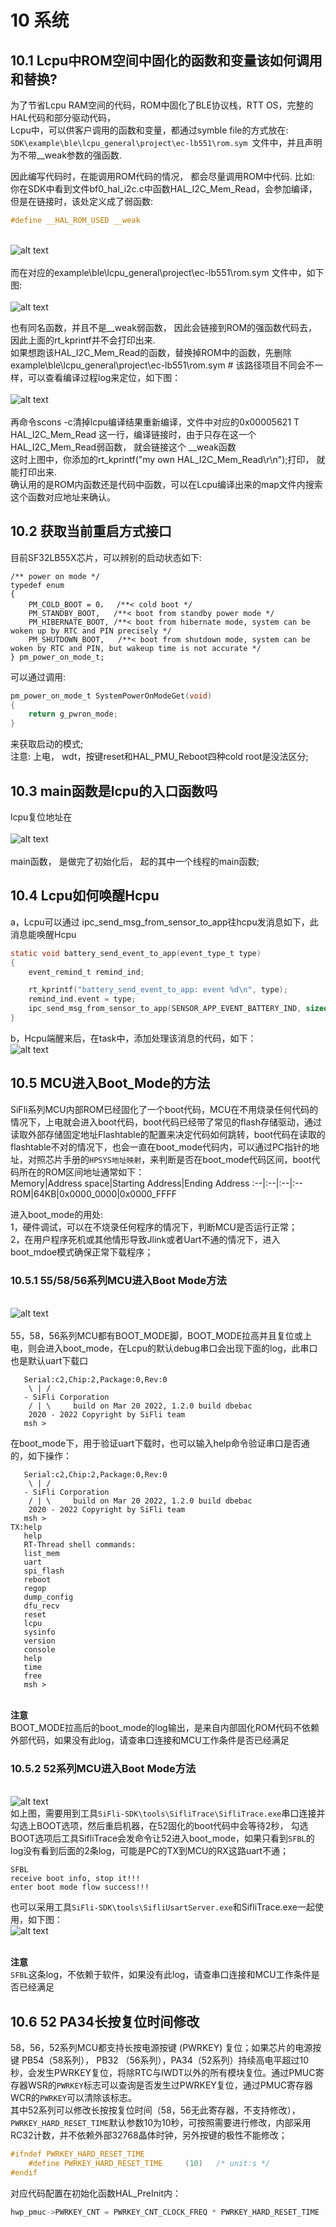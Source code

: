 # 10 系统
## 10.1 Lcpu中ROM空间中固化的函数和变量该如何调用和替换?
  为了节省Lcpu RAM空间的代码，ROM中固化了BLE协议栈，RTT OS，完整的HAL代码和部分驱动代码，<br> 
Lcpu中，可以供客户调用的函数和变量，都通过symble file的方式放在:<br> 
`SDK\example\ble\lcpu_general\project\ec-lb551\rom.sym `文件中，并且声明为不带__weak参数的强函数.<br> 

因此编写代码时，在能调用ROM代码的情况， 都会尽量调用ROM中代码.
比如:<br> 
你在SDK中看到文件bf0_hal_i2c.c中函数HAL_I2C_Mem_Read，会参加编译，但是在链接时，该处定义成了弱函数:<br> 
```c
#define __HAL_ROM_USED __weak 
``` 
<br>![alt text](./assets/system/system001.png)<br>  
而在对应的example\ble\lcpu_general\project\ec-lb551\rom.sym 文件中，如下图:<br> 
<br>![alt text](./assets/system/system002.png)<br>  

也有同名函数，并且不是__weak弱函数， 因此会链接到ROM的强函数代码去，因此上面的rt_kprintf并不会打印出来.<br> 
如果想跑该HAL_I2C_Mem_Read的函数，替换掉ROM中的函数，先删除example\ble\lcpu_general\project\ec-lb551\rom.sym # 该路径项目不同会不一样，可以查看编译过程log来定位，如下图：<br> 
<br>![alt text](./assets/system/system003.png)<br>   
再命令scons -c清掉lcpu编译结果重新编译，文件中对应的0x00005621 T HAL_I2C_Mem_Read 这一行，编译链接时，由于只存在这一个HAL_I2C_Mem_Read弱函数， 就会链接这个 __weak函数<br> 
这时上图中，你添加的rt_kprintf("my own HAL_I2C_Mem_Read\r\n");打印， 就能打印出来.<br> 
确认用的是ROM内函数还是代码中函数，可以在Lcpu编译出来的map文件内搜索这个函数对应地址来确认。<br> 

## 10.2 获取当前重启方式接口
目前SF32LB55X芯片，可以辨别的启动状态如下:<br> 
```
/** power on mode */
typedef enum
{
    PM_COLD_BOOT = 0，  /**< cold boot */
    PM_STANDBY_BOOT,   /**< boot from standby power mode */
    PM_HIBERNATE_BOOT, /**< boot from hibernate mode, system can be woken up by RTC and PIN precisely */
    PM_SHUTDOWN_BOOT,   /**< boot from shutdown mode, system can be woken by RTC and PIN, but wakeup time is not accurate */
} pm_power_on_mode_t;
```
可以通过调用:<br> 
```c
pm_power_on_mode_t SystemPowerOnModeGet(void)
{
    return g_pwron_mode;
}
```
来获取启动的模式;<br> 
注意:  上电， wdt，按键reset和HAL_PMU_Reboot四种cold root是没法区分;<br> 
## 10.3 main函数是lcpu的入口函数吗
lcpu复位地址在<br> 
<br>![alt text](./assets/system/system004.png)<br>   
main函数， 是做完了初始化后， 起的其中一个线程的main函数;<br> 

## 10.4 Lcpu如何唤醒Hcpu
a，Lcpu可以通过 ipc_send_msg_from_sensor_to_app往hcpu发消息如下，此消息能唤醒Hcpu<br> 
```c
static void battery_send_event_to_app(event_type_t type)
{
    event_remind_t remind_ind;

    rt_kprintf("battery_send_event_to_app: event %d\n", type);
    remind_ind.event = type;
    ipc_send_msg_from_sensor_to_app(SENSOR_APP_EVENT_BATTERY_IND, sizeof(event_remind_t), &remind_ind);
}
```
b，Hcpu端醒来后，在task中，添加处理该消息的代码，如下：
<br>![alt text](./assets/system/system005.png)<br>  

## 10.5 MCU进入Boot_Mode的方法

SiFli系列MCU内部ROM已经固化了一个boot代码，MCU在不用烧录任何代码的情况下，上电就会进入boot代码，boot代码已经带了常见的flash存储驱动，通过读取外部存储固定地址Flashtable的配置来决定代码如何跳转，boot代码在读取的flashtable不对的情况下，也会一直在boot_mode代码内，可以通过PC指针的地址，对照芯片手册的`HPSYS地址映射`，来判断是否在boot_mode代码区间，boot代码所在的ROM区间地址通常如下：<br>
Memory|Address space|Starting Address|Ending Address
:--|:--|:--|:--
ROM|64KB|0x0000_0000|0x0000_FFFF

进入boot_mode的用处:<br>
1，硬件调试，可以在不烧录任何程序的情况下，判断MCU是否运行正常；<br>
2，在用户程序死机或其他情形导致Jlink或者Uart不通的情况下，进入boot_mdoe模式确保正常下载程序；<br>

### 10.5.1 55/58/56系列MCU进入Boot Mode方法
<br>![alt text](./assets/system/system006.png)<br>   
55，58，56系列MCU都有BOOT_MODE脚，BOOT_MODE拉高并且复位或上电，则会进入boot_mode，在Lcpu的默认debug串口会出现下面的log，此串口也是默认uart下载口
```
   Serial:c2,Chip:2,Package:0,Rev:0
    \ | /
   - SiFli Corporation
    / | \     build on Mar 20 2022, 1.2.0 build dbebac
    2020 - 2022 Copyright by SiFli team
   msh >
```
在boot_mode下，用于验证uart下载时，也可以输入help命令验证串口是否通的，如下操作：
```
   Serial:c2,Chip:2,Package:0,Rev:0
    \ | /
   - SiFli Corporation
    / | \     build on Mar 20 2022, 1.2.0 build dbebac
    2020 - 2022 Copyright by SiFli team
   msh >
TX:help
   help
   RT-Thread shell commands:
   list_mem 
   uart 
   spi_flash 
   reboot 
   regop 
   dump_config 
   dfu_recv 
   reset 
   lcpu 
   sysinfo 
   version 
   console 
   help 
   time 
   free 
   msh >
```  
<br>**注意**<br> 
BOOT_MODE拉高后的boot_mode的log输出，是来自内部固化ROM代码不依赖外部代码，如果没有此log，请查串口连接和MCU工作条件是否已经满足<br> 
### 10.5.2 52系列MCU进入Boot Mode方法
<br>![alt text](./assets/system/system007.png)<br> 
如上图，需要用到工具`SiFli-SDK\tools\SifliTrace\SifliTrace.exe`串口连接并勾选上BOOT选项，然后重启机器，在52固化的boot代码中会等待2秒， 勾选BOOT选项后工具SifliTrace会发命令让52进入boot_mode，如果只看到`SFBL`的log没有看到后面的2条log，可能是PC的TX到MCU的RX这路uart不通；<br>
```
SFBL
receive boot info, stop it!!!
enter boot mode flow success!!!
```
也可以采用工具`SiFli-SDK\tools\SifliUsartServer.exe`和SifliTrace.exe一起使用，如下图：
<br>![alt text](./assets/system/system008.png)<br> 

<br>**注意**<br>
`SFBL`这条log，不依赖于软件，如果没有此log，请查串口连接和MCU工作条件是否已经满足<br>

## 10.6 52 PA34长按复位时间修改
58，56，52系列MCU都支持长按电源按键 (PWRKEY) 复位；如果芯片的电源按键 PB54（58系列）， PB32 （56系列），PA34（52系列）持续高电平超过10秒，会发生PWRKEY复位，将除RTC与IWDT以外的所有模块复位。通过PMUC寄存器WSR的`PWRKEY`标志可以查询是否发生过PWRKEY复位，通过PMUC寄存器WCR的`PWRKEY`可以清除该标志。<br> 
其中52系列可以修改长按按复位时间（58，56无此寄存器，不支持修改），`PWRKEY_HARD_RESET_TIME`默认参数10为10秒，可按照需要进行修改，内部采用RC32计数，并不依赖外部32768晶体时钟，另外按键的极性不能修改；
```c
#ifndef PWRKEY_HARD_RESET_TIME
    #define PWRKEY_HARD_RESET_TIME     (10)   /* unit:s */
#endif
```
对应代码配置在初始化函数HAL_PreInit内：
```c
hwp_pmuc->PWRKEY_CNT = PWRKEY_CNT_CLOCK_FREQ * PWRKEY_HARD_RESET_TIME ;  //set pwrkey hard reset time time*32768
```

